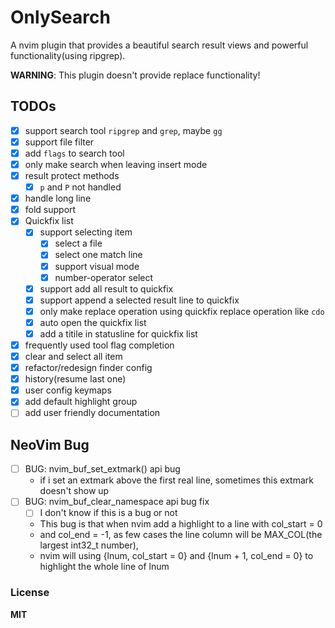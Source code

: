 # OnlySearch

A nvim plugin that provides a beautiful search result views and powerful functionality(using ripgrep).

**WARNING**: This plugin doesn't provide replace functionality!

## TODOs

- [x] support search tool `ripgrep` and `grep`, maybe `gg`
- [x] support file filter
- [x] add `flags` to search tool
- [x] only make search when leaving insert mode
- [x] result protect methods
  + [x] `p` and `P` not handled
- [x] handle long line
- [x] fold support
- [x] Quickfix list
  + [x] support selecting item
    * [x] select a file
    * [x] select one match line
    * [x] support visual mode
    * [x] number-operator select
  + [x] support add all result to quickfix
  + [x] support append a selected result line to quickfix
  + [x] only make replace operation using quickfix replace operation like `cdo`
  + [x] auto open the quickfix list
  + [x] add a titile in statusline for quickfix list
- [x] frequently used tool flag completion
- [x] clear and select all item
- [x] refactor/redesign finder config
- [x] history(resume last one)
- [x] user config keymaps
- [x] add default highlight group
- [ ] add user friendly documentation

## NeoVim Bug

- [ ] BUG: nvim_buf_set_extmark() api bug
  + if i set an extmark above the first real line, sometimes this extmark doesn't show up
- [ ] BUG: nvim_buf_clear_namespace api bug fix
  + [ ] I don't know if this is a bug or not
  + This bug is that when nvim add a highlight to a line with col_start = 0
  + and col_end = -1, as few cases the line column will be MAX_COL(the largest int32_t number),
  + nvim will using {lnum, col_start = 0} and {lnum + 1, col_end = 0} to highlight the whole line of lnum

### License

**MIT**
